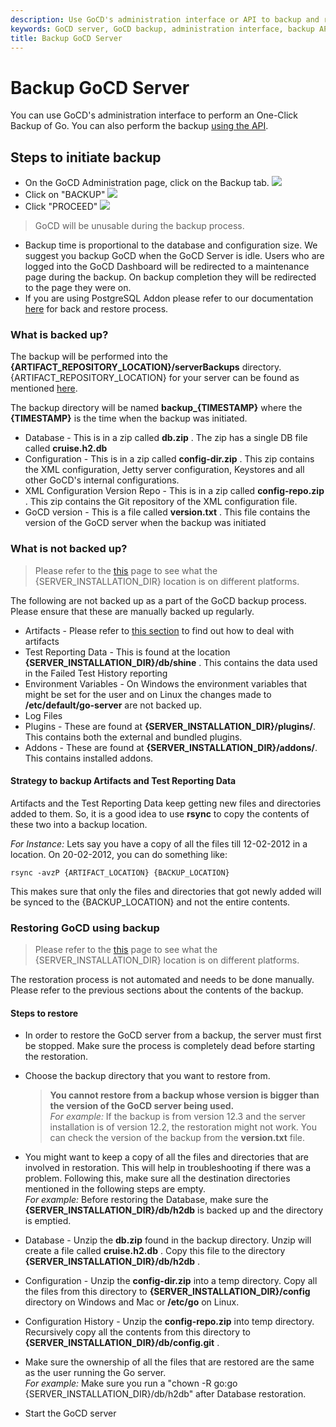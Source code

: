```yaml
---
description: Use GoCD's administration interface or API to backup and restore GoCD server
keywords: GoCD server, GoCD backup, administration interface, backup API
title: Backup GoCD Server
---
```



# Backup GoCD Server

You can use GoCD's administration interface to perform an One-Click Backup of Go. You can also perform the backup [using the API](https://api.gocd.org/#backups).

## Steps to initiate backup

-   On the GoCD Administration page, click on the Backup tab.
![](../images/backup_tab.png)
-   Click on "BACKUP"
![](../images/backup_button.png)
-   Click "PROCEED"
![](../images/backup_proceed.png)
>GoCD will be unusable during the backup process.
-   Backup time is proportional to the database and configuration size. We suggest you backup GoCD when the GoCD Server is idle. Users who are logged into the GoCD Dashboard will be redirected to a maintenance page during the backup. On backup completion they will be redirected to the page they were on.
-   If you are using PostgreSQL Addon please refer to our documentation [here](https://extensions-docs.gocd.org/postgresql/current/backup-restore-database) for back and restore process.

### What is backed up?

The backup will be performed into the **{ARTIFACT\_REPOSITORY\_LOCATION}/serverBackups** directory. {ARTIFACT\_REPOSITORY\_LOCATION} for your server can be found as mentioned [here](../installation/configuring_server_details.html#artifact-repository-configuration).

The backup directory will be named **backup\_{TIMESTAMP}** where the **{TIMESTAMP}** is the time when the backup was initiated.

-   Database - This is in a zip called **db.zip** . The zip has a single DB file called **cruise.h2.db**
-   Configuration - This is in a zip called **config-dir.zip** . This zip contains the XML configuration, Jetty server configuration, Keystores and all other GoCD's internal configurations.
-   XML Configuration Version Repo - This is in a zip called **config-repo.zip** . This zip contains the Git repository of the XML configuration file.
-   GoCD version - This is a file called **version.txt** . This file contains the version of the GoCD server when the backup was initiated

### What is not backed up?

> Please refer to the [this](../installation/installing_go_server.html#location-of-files-after-installation-of-go-server) page to see what the {SERVER\_INSTALLATION\_DIR} location is on different platforms.

The following are not backed up as a part of the GoCD backup process. Please ensure that these are manually backed up regularly.

-   Artifacts - Please refer to [this section](../faq/admin_out_of_disk_space.html#move-the-artifact-repository-to-a-new-larger-drive) to find out how to deal with artifacts
-   Test Reporting Data - This is found at the location **{SERVER\_INSTALLATION\_DIR}/db/shine** . This contains the data used in the Failed Test History reporting
-   Environment Variables - On Windows the environment variables that might be set for the user and on Linux the changes made to **/etc/default/go-server** are not backed up.
-   Log Files
-   Plugins - These are found at **{SERVER\_INSTALLATION\_DIR}/plugins/**. This contains both the external and bundled plugins.
-	Addons - These are found at **{SERVER\_INSTALLATION\_DIR}/addons/**. This contains installed addons.

#### Strategy to backup Artifacts and Test Reporting Data

Artifacts and the Test Reporting Data keep getting new files and directories added to them. So, it is a good idea to use **rsync** to copy the contents of these two into a backup location.

*For Instance:* Lets say you have a copy of all the files till 12-02-2012 in a location. On 20-02-2012, you can do something like:

```shell
rsync -avzP {ARTIFACT_LOCATION} {BACKUP_LOCATION}
```

This makes sure that only the files and directories that got newly added will be synced to the {BACKUP\_LOCATION} and not the entire contents.

### Restoring GoCD using backup

> Please refer to the [this](../installation/installing_go_server.html#location-of-files-after-installation-of-go-server) page to see what the {SERVER\_INSTALLATION\_DIR} location is on different platforms.

The restoration process is not automated and needs to be done manually. Please refer to the previous sections about the contents of the backup.

#### Steps to restore

-   In order to restore the GoCD server from a backup, the server must first be stopped. Make sure the process is completely dead before starting the restoration.
-   Choose the backup directory that you want to restore from.

    >**You cannot restore from a backup whose version is bigger than the version of the GoCD server being used.**<br>
    >*For example:* If the backup is from version 12.3 and the server installation is of version 12.2, the restoration might not work. You can check the version of the backup from the **version.txt** file.

-   You might want to keep a copy of all the files and directories that are involved in restoration. This will help in troubleshooting if there was a problem. Following this, make sure all the destination directories mentioned in the following steps are empty.<br>
    *For example:* Before restoring the Database, make sure the **{SERVER\_INSTALLATION\_DIR}/db/h2db** is backed up and the directory is emptied.
-   Database - Unzip the **db.zip** found in the backup directory. Unzip will create a file called **cruise.h2.db** . Copy this file to the directory **{SERVER\_INSTALLATION\_DIR}/db/h2db** .
-   Configuration - Unzip the **config-dir.zip** into a temp directory. Copy all the files from this directory to **{SERVER\_INSTALLATION\_DIR}/config** directory on Windows and Mac or **/etc/go** on Linux.
-   Configuration History - Unzip the **config-repo.zip** into temp directory. Recursively copy all the contents from this directory to **{SERVER\_INSTALLATION\_DIR}/db/config.git** .
-   Make sure the ownership of all the files that are restored are the same as the user running the Go server.<br>
    *For example:* Make sure you run a "chown -R go:go {SERVER\_INSTALLATION\_DIR}/db/h2db" after Database restoration.
-   Start the GoCD server
